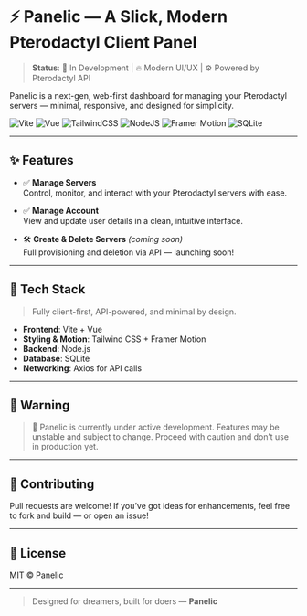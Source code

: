 # ⚡ Panelic — A Slick, Modern Pterodactyl Client Panel

> **Status**: 🚧 In Development | 🔥 Modern UI/UX | ⚙️ Powered by Pterodactyl API

Panelic is a next-gen, web-first dashboard for managing your Pterodactyl servers — minimal, responsive, and designed for simplicity.

![Vite](https://img.shields.io/badge/Built%20With-Vite-646CFF?style=for-the-badge&logo=vite)
![Vue](https://img.shields.io/badge/Frontend-Vue.js-42b883?style=for-the-badge&logo=vue.js)
![TailwindCSS](https://img.shields.io/badge/Style-TailwindCSS-38b2ac?style=for-the-badge&logo=tailwind-css)
![NodeJS](https://img.shields.io/badge/Backend-Node.js-339933?style=for-the-badge&logo=node.js)
![Framer Motion](https://img.shields.io/badge/Animations-Framer--Motion-e535ab?style=for-the-badge&logo=framer)
![SQLite](https://img.shields.io/badge/Database-SQLite-003B57?style=for-the-badge&logo=sqlite)

---

## ✨ Features

- ✅ **Manage Servers**  
  Control, monitor, and interact with your Pterodactyl servers with ease.

- ✅ **Manage Account**  
  View and update user details in a clean, intuitive interface.

- 🛠️ **Create & Delete Servers** *(coming soon)*  
  Full provisioning and deletion via API — launching soon!

---

## 🧰 Tech Stack

> Fully client-first, API-powered, and minimal by design.

- **Frontend**: Vite + Vue  
- **Styling & Motion**: Tailwind CSS + Framer Motion  
- **Backend**: Node.js  
- **Database**: SQLite  
- **Networking**: Axios for API calls  

---

## 🚨 Warning

> 🧪 Panelic is currently under active development. Features may be unstable and subject to change. Proceed with caution and don’t use in production yet.

---

## 🤝 Contributing

Pull requests are welcome! If you’ve got ideas for enhancements, feel free to fork and build — or open an issue!

---

## 📄 License

MIT © Panelic

---

> Designed for dreamers, built for doers — **Panelic**
